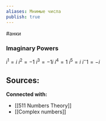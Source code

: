 ```yaml
---
aliases: Мнимые числа
publish: true
---
```

#анки

### Imaginary Powers
$i^1 = i$
$i^2 = -1$
$i^3 = -1i$
$i^4 = 1$
$i^5 = i$
$i^-1 = -i$


**Sources:**
- 


**Connected with:**
- [[511 Numbers Theory]]
- [[Complex numbers]]

